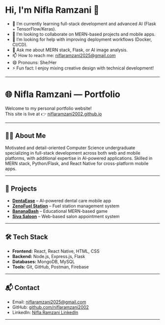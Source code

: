 # Hi, I'm Nifla Ramzani 👋  

- 🌱 I’m currently learning full-stack development and advanced AI (Flask + TensorFlow/Keras).  
- 👯 I’m looking to collaborate on MERN-based projects and mobile apps.  
- 🤔 I’m looking for help with improving deployment workflows (Docker, CI/CD).  
- 💬 Ask me about MERN stack, Flask, or AI image analysis.  
- 📫 How to reach me: [niflaramzani2025@gmail.com](mailto:niflaramzani2025@gmail.com)  
- 😄 Pronouns: She/Her  
- ⚡ Fun fact: I enjoy mixing creative design with technical development!  

---

# 🌐 Nifla Ramzani — Portfolio  

Welcome to my personal portfolio website!  
This site is live at 👉 [niflaramzani2002.github.io](https://niflaramzani2002.github.io)

---

## 👩‍💻 About Me  
Motivated and detail-oriented Computer Science undergraduate specializing in full-stack development across both web and mobile platforms, with additional expertise in AI-powered applications. Skilled in MERN stack, Python/Flask, and React Native for cross-platform mobile apps.

---

## 🚀 Projects  
- **[DentaEase](https://github.com/niflaramzani2002/DentaEase---Dental-App)** – AI-powered dental care mobile app  
- **[ZenoFuel Station](https://github.com/Ahamed-Rahman/ZenoFuelStation_ITP)** – Fuel station management system  
- **[BananaBash](https://github.com/niflaramzani2002/BananaBash)** – Educational MERN-based game  
- **[Siva Saloon](https://github.com/Ahamed-Rahman/siva-saloon)** – Web-based salon appointment system  

---

## 🛠️ Tech Stack  
- **Frontend:** React, React Native, HTML, CSS  
- **Backend:** Node.js, Express.js, Flask  
- **Databases:** MongoDB, MySQL  
- **Tools:** Git, GitHub, Postman, Firebase  

---

## 📬 Contact  
- Email: [niflaramzani2025@gmail.com](mailto:niflaramzani2025@gmail.com)  
- GitHub: [github.com/niflaramzani2002](https://github.com/niflaramzani2002)  
- LinkedIn: [Nifla Ramzani LinkedIn](https://www.linkedin.com/in/nifla-ramzani-711ab6341/?utm_source=share&utm_campaign=share_via&utm_content=profile&utm_medium=ios_app)  

---



